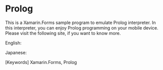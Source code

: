 # Prolog

This is a Xamarin.Forms sample program to emulate Prolog interpreter.  In this interpreter, you can enjoy Prolog programming on your mobile device.
Please visit the following site, if you want to know more.


English: 

Japanese: 

[Keywords] Xamarin.Forms, Prolog

